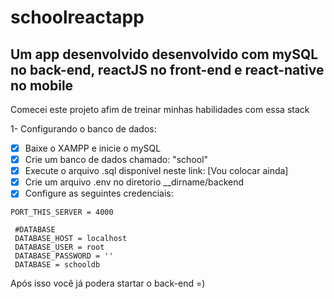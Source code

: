 # schoolreactapp
## Um app desenvolvido desenvolvido com mySQL no back-end, reactJS no front-end e react-native no mobile
Comecei este projeto afim de treinar minhas habilidades com essa stack

1- Configurando o banco de dados:
- [x] Baixe o XAMPP e inicie o mySQL
- [x] Crie um banco de dados chamado: "school"
- [x] Execute o arquivo .sql disponível neste link: [Vou colocar ainda]
- [x] Crie um arquivo .env no diretorio __dirname/backend
- [x] Configure as seguintes credenciais:
 
 ```
 PORT_THIS_SERVER = 4000

  #DATABASE
  DATABASE_HOST = localhost
  DATABASE_USER = root
  DATABASE_PASSWORD = ''
  DATABASE = schooldb
 ```
 
 Após isso você já podera startar o back-end =)
